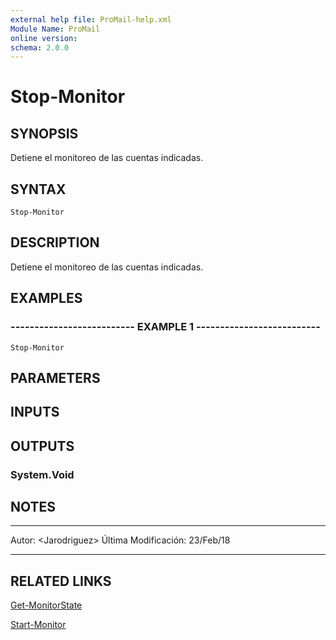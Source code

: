 ```yaml
---
external help file: ProMail-help.xml
Module Name: ProMail
online version: 
schema: 2.0.0
---
```


# Stop-Monitor

## SYNOPSIS
Detiene el monitoreo de las cuentas indicadas.

## SYNTAX

```
Stop-Monitor
```

## DESCRIPTION
Detiene el monitoreo de las cuentas indicadas.

## EXAMPLES

### -------------------------- EXAMPLE 1 --------------------------
```
Stop-Monitor
```

## PARAMETERS

## INPUTS

## OUTPUTS

### System.Void

## NOTES
---------------------------------------------------------
Autor: \<Jarodriguez\>
Última Modificación: 23/Feb/18

---------------------------------------------------------

## RELATED LINKS

[Get-MonitorState](Get-MonitorState.md)

[Start-Monitor](Start-Monitor.md)


